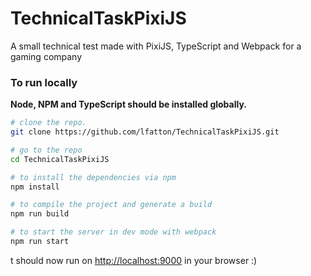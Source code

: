 # TechnicalTaskPixiJS
A small technical test made with PixiJS, TypeScript and Webpack for a gaming company

### To run locally
**Node, NPM and TypeScript should be installed globally.**

```bash
# clone the repo.
git clone https://github.com/lfatton/TechnicalTaskPixiJS.git

# go to the repo
cd TechnicalTaskPixiJS 

# to install the dependencies via npm
npm install

# to compile the project and generate a build
npm run build

# to start the server in dev mode with webpack 
npm run start
```
t should now run on [http://localhost:9000](http://localhost:9000) in your browser :) 